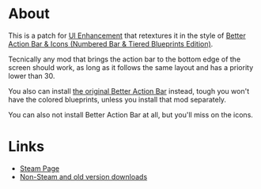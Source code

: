# About
This is a patch for [UI Enhancement](https://steamcommunity.com/sharedfiles/filedetails/?id=3008116624) that retextures it in the style of [Better Action Bar & Icons (Numbered Bar & Tiered Blueprints Edition)](https://steamcommunity.com/sharedfiles/filedetails/?id=1236279368).

Tecnically any mod that brings the action bar to the bottom edge of the screen should work, as long as it follows the same layout and has a priority lower than 30.

You also can install [the original Better Action Bar](https://steamcommunity.com/sharedfiles/filedetails/?id=959068300) instead, tough you won't have the colored blueprints, unless you install that mod separately.

You can also not install Better Action Bar at all, but you'll miss on the icons.


# Links
* [Steam Page](https://steamcommunity.com/sharedfiles/filedetails/?id=3380359230)
* [Non-Steam and old version downloads](https://github.com/Kevadroz/BetterActionBarUIEnhancement/releases)
